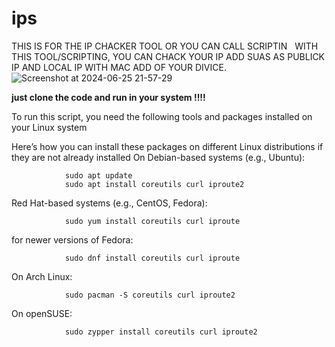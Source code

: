 # ips
THIS IS FOR THE IP CHACKER TOOL OR YOU CAN  CALL  SCRIPTIN  
WITH THIS TOOL/SCRIPTING, YOU CAN CHACK YOUR IP ADD
SUAS AS PUBLICK IP AND LOCAL IP WITH MAC ADD OF YOUR DIVICE.
![Screenshot at 2024-06-25 21-57-29](https://github.com/didwmsabargayary/ips/assets/61718775/71ad2ef1-09f8-4be5-bded-b64edba7e7c2)

**just clone the code and run in your system !!!!**




To run this script, you need the following tools and packages installed on your Linux system

 

Here’s how you can install these packages on different Linux distributions if they are not already installed
On Debian-based systems (e.g., Ubuntu):

                sudo apt update
                sudo apt install coreutils curl iproute2

Red Hat-based systems (e.g., CentOS, Fedora):

                sudo yum install coreutils curl iproute

for newer versions of Fedora:

                sudo dnf install coreutils curl iproute

On Arch Linux:

                sudo pacman -S coreutils curl iproute2

On openSUSE:

                sudo zypper install coreutils curl iproute2


    
